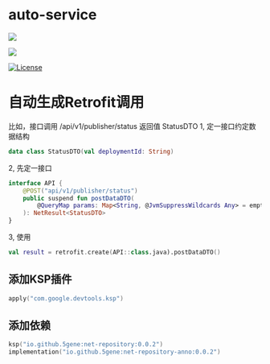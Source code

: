 # auto-service

![](https://img.shields.io/badge/AutoService-1.1.1-brightgreen.svg)

![](https://img.shields.io/badge/ksp-2.0.0+-brightgreen.svg)

[![License](https://img.shields.io/badge/LICENSE-Apache%202-green.svg?style=flat-square)](https://www.apache.org/licenses/LICENSE-2.0)

# 自动生成Retrofit调用

比如，接口调用 /api/v1/publisher/status 返回值 StatusDTO
1, 定一接口约定数据结构

```kotlin
data class StatusDTO(val deploymentId: String)
```

2, 先定一接口

```kotlin
interface API {
    @POST("api/v1/publisher/status")
    public suspend fun postDataDTO(
        @QueryMap params: Map<String, @JvmSuppressWildcards Any> = emptyMap(),
    ): NetResult<StatusDTO>
}
```

3, 使用

```kotlin
val result = retrofit.create(API::class.java).postDataDTO()
```

## 添加KSP插件

```kotlin
apply("com.google.devtools.ksp")
```
## 添加依赖
```kotlin
ksp("io.github.5gene:net-repository:0.0.2")
implementation("io.github.5gene:net-repository-anno:0.0.2")
```
